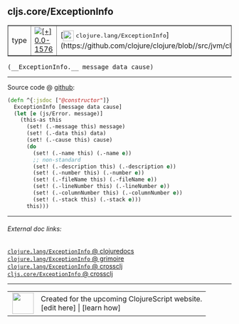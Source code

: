 ## cljs.core/ExceptionInfo



 <table border="1">
<tr>
<td>type</td>
<td><a href="https://github.com/cljsinfo/cljs-api-docs/tree/0.0-1576"><img valign="middle" alt="[+] 0.0-1576" title="Added in 0.0-1576" src="https://img.shields.io/badge/+-0.0--1576-lightgrey.svg"></a> </td>
<td>
[<img height="24px" valign="middle" src="http://i.imgur.com/1GjPKvB.png"> <samp>clojure.lang/ExceptionInfo</samp>](https://github.com/clojure/clojure/blob//src/jvm/clojure/lang/ExceptionInfo.java)
</td>
</tr>
</table>


 <samp>
(__ExceptionInfo.__ message data cause)<br>
</samp>

---







Source code @ [github](https://github.com/clojure/clojurescript/blob/r1.7.107/src/main/cljs/cljs/core.cljs#L9872-L9888):

```clj
(defn ^{:jsdoc ["@constructor"]}
  ExceptionInfo [message data cause]
  (let [e (js/Error. message)]
    (this-as this
      (set! (.-message this) message)
      (set! (.-data this) data)
      (set! (.-cause this) cause)
      (do
        (set! (.-name this) (.-name e))
        ;; non-standard
        (set! (.-description this) (.-description e))
        (set! (.-number this) (.-number e))
        (set! (.-fileName this) (.-fileName e))
        (set! (.-lineNumber this) (.-lineNumber e))
        (set! (.-columnNumber this) (.-columnNumber e))
        (set! (.-stack this) (.-stack e)))
      this)))
```

<!--
Repo - tag - source tree - lines:

 <pre>
clojurescript @ r1.7.107
└── src
    └── main
        └── cljs
            └── cljs
                └── <ins>[core.cljs:9872-9888](https://github.com/clojure/clojurescript/blob/r1.7.107/src/main/cljs/cljs/core.cljs#L9872-L9888)</ins>
</pre>

-->

---



###### External doc links:

[`clojure.lang/ExceptionInfo` @ clojuredocs](http://clojuredocs.org/clojure.lang/ExceptionInfo)<br>
[`clojure.lang/ExceptionInfo` @ grimoire](http://conj.io/store/v1/org.clojure/clojure/1.7.0-beta3/clj/clojure.lang/ExceptionInfo/)<br>
[`clojure.lang/ExceptionInfo` @ crossclj](http://crossclj.info/fun/clojure.lang/ExceptionInfo.html)<br>
[`cljs.core/ExceptionInfo` @ crossclj](http://crossclj.info/fun/cljs.core.cljs/ExceptionInfo.html)<br>

---

 <table>
<tr><td>
<img valign="middle" align="right" width="48px" src="http://i.imgur.com/Hi20huC.png">
</td><td>
Created for the upcoming ClojureScript website.<br>
[edit here] | [learn how]
</td></tr></table>

[edit here]:https://github.com/cljsinfo/cljs-api-docs/blob/master/cljsdoc/cljs.core/ExceptionInfo.cljsdoc
[learn how]:https://github.com/cljsinfo/cljs-api-docs/wiki/cljsdoc-files

<!--

This information was too distracting to show to readers, but I'll leave it
commented here since it is helpful to:

- pretty-print the data used to generate this document
- and show how to retrieve that data



The API data for this symbol:

```clj
{:ns "cljs.core",
 :name "ExceptionInfo",
 :signature ["[message data cause]"],
 :history [["+" "0.0-1576"]],
 :type "type",
 :full-name-encode "cljs.core/ExceptionInfo",
 :source {:code "(defn ^{:jsdoc [\"@constructor\"]}\n  ExceptionInfo [message data cause]\n  (let [e (js/Error. message)]\n    (this-as this\n      (set! (.-message this) message)\n      (set! (.-data this) data)\n      (set! (.-cause this) cause)\n      (do\n        (set! (.-name this) (.-name e))\n        ;; non-standard\n        (set! (.-description this) (.-description e))\n        (set! (.-number this) (.-number e))\n        (set! (.-fileName this) (.-fileName e))\n        (set! (.-lineNumber this) (.-lineNumber e))\n        (set! (.-columnNumber this) (.-columnNumber e))\n        (set! (.-stack this) (.-stack e)))\n      this)))",
          :title "Source code",
          :repo "clojurescript",
          :tag "r1.7.107",
          :filename "src/main/cljs/cljs/core.cljs",
          :lines [9872 9888]},
 :full-name "cljs.core/ExceptionInfo",
 :clj-symbol "clojure.lang/ExceptionInfo"}

```

Retrieve the API data for this symbol:

```clj
;; from Clojure REPL
(require '[clojure.edn :as edn])
(-> (slurp "https://raw.githubusercontent.com/cljsinfo/cljs-api-docs/catalog/cljs-api.edn")
    (edn/read-string)
    (get-in [:symbols "cljs.core/ExceptionInfo"]))
```

-->

